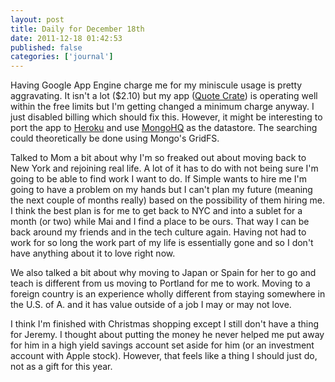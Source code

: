 ```yaml
---
layout: post
title: Daily for December 18th
date: 2011-12-18 01:42:53
published: false
categories: ['journal']
---
```


Having Google App Engine charge me for my miniscule usage is pretty aggravating. It isn't a lot ($2.10) but my app ([Quote Crate](http://www.quotecrate.com)) is operating well within the free limits but I'm getting changed a minimum charge anyway. I just disabled billing which should fix this. However, it might be interesting to port the app to [Heroku](http://heroku.com) and use [MongoHQ](http://mongohq.com) as the datastore. The searching could theoretically be done using Mongo's GridFS.

Talked to Mom a bit about why I'm so freaked out about moving back to New York and rejoining real life. A lot of it has to do with not being sure I'm going to be able to find work I want to do. If Simple wants to hire me I'm going to have a problem on my hands but I can't plan my future (meaning the next couple of months really) based on the possibility of them hiring me. I think the best plan is for me to get back to NYC and into a sublet for a month (or two) while Mai and I find a place to be ours. That way I can be back around my friends and in the tech culture again. Having not had to work for so long the work part of my life is essentially gone and so I don't have anything about it to love right now.

We also talked a bit about why moving to Japan or Spain for her to go and teach is different from us moving to Portland for me to work. Moving to a foreign country is an experience wholly different from staying somewhere in the U.S. of A. and it has value outside of a job I may or may not love.

I think I'm finished with Christmas shopping except I still don't have a thing for Jeremy. I thought about putting the money he never helped me put away for him in a high yield savings account set aside for him (or an investment account with Apple stock). However, that feels like a thing I should just do, not as a gift for this year. 
